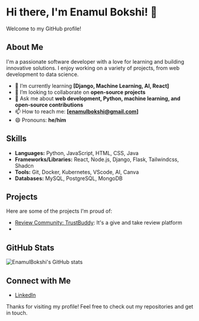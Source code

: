 # Hi there, I'm Enamul Bokshi! 👋

Welcome to my GitHub profile!

## About Me

I'm a passionate software developer with a love for learning and building innovative solutions. I enjoy working on a variety of projects, from web development to data science.

- 🌱 I’m currently learning **[Django, Machine Learning, AI, React]**
- 👯 I’m looking to collaborate on **open-source projects**
- 💬 Ask me about **web development, Python, machine learning, and open-source contributions**
- 📫 How to reach me: **[enamulbokshi@gmail.com]**
- 😄 Pronouns: **he/him**

## Skills

- **Languages:** Python, JavaScript, HTML, CSS, Java
- **Frameworks/Libraries:** React, Node.js, Django, Flask, Tailwindcss, Shadcn
- **Tools:** Git, Docker, Kubernetes, VScode, AI, Canva
- **Databases:** MySQL, PostgreSQL, MongoDB

## Projects

Here are some of the projects I'm proud of:

- [Review Community: TrustBuddy](https://github.com/EnamulBokshi/trustbuddy-frontend.git): It's a give and take review platform
- 

## GitHub Stats

![EnamulBokshi's GitHub stats](https://github-readme-stats.vercel.app/api?username=EnamulBokshi&show_icons=true&theme=radical)

## Connect with Me

- [LinkedIn](https://www.linkedin.com/in/enamulbokshi?utm_source=share&utm_campaign=share_via&utm_content=profile&utm_medium=ios_app)


Thanks for visiting my profile! Feel free to check out my repositories and get in touch.
